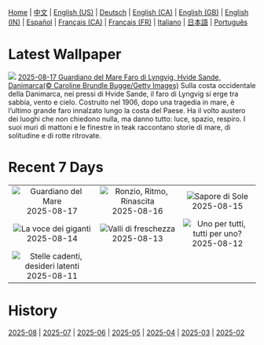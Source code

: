 [Home](../README.md) | [中文](zh-CN.md) | [English (US)](en-US.md) | [Deutsch](de-DE.md) | [English (CA)](en-CA.md) | [English (GB)](en-GB.md) | [English (IN)](en-IN.md) | [Español](es-ES.md) | [Français (CA)](fr-CA.md) | [Français (FR)](fr-FR.md) | [Italiano](it-IT.md) | [日本語](ja-JP.md) | [Português](pt-BR.md)

# Latest Wallpaper
![](https://www.bing.com/th?id=OHR.LyngvigLighthouse_IT-IT3166242120_UHD.jpg)
[2025-08-17 Guardiano del Mare Faro di Lyngvig, Hvide Sande, Danimarca(© Caroline Brundle Bugge/Getty Images)](https://www.bing.com/th?id=OHR.LyngvigLighthouse_IT-IT3166242120_UHD.jpg)
Sulla costa occidentale della Danimarca, nei pressi di Hvide Sande, il faro di Lyngvig si erge tra sabbia, vento e cielo. Costruito nel 1906, dopo una tragedia in mare, è l’ultimo grande faro innalzato lungo la costa del Paese. Ha il volto austero dei luoghi che non chiedono nulla, ma danno tutto: luce, spazio, respiro. I suoi muri di mattoni e le finestre in teak raccontano storie di mare, di solitudine e di rotte ritrovate.

# Recent 7 Days
|  |  |  |
|:---:|:---:|:---:|
| ![](https://www.bing.com/th?id=OHR.LyngvigLighthouse_IT-IT3166242120_400x240.jpg "Guardiano del Mare") 2025-08-17 | ![](https://www.bing.com/th?id=OHR.ColorfulBeehives_IT-IT3102989336_400x240.jpg "Ronzio, Ritmo, Rinascita") 2025-08-16 | ![](https://www.bing.com/th?id=OHR.LaMaddalenaSardegna_IT-IT3035454950_400x240.jpg "Sapore di Sole") 2025-08-15 |
| ![](https://www.bing.com/th?id=OHR.PizNairPeak_IT-IT2958589125_400x240.jpg "La voce dei giganti") 2025-08-14 | ![](https://www.bing.com/th?id=OHR.SantaMaddalena_IT-IT2896067117_400x240.jpg "Valli di freschezza") 2025-08-13 | ![](https://www.bing.com/th?id=OHR.KenyaElephants_IT-IT2826374695_400x240.jpg "Uno per tutti, tutti per uno?") 2025-08-12 |
| ![](https://www.bing.com/th?id=OHR.StelleSanLorenzo_IT-IT2737058274_400x240.jpg "Stelle cadenti, desideri latenti") 2025-08-11 |  |  |

# History
[2025-08](../archives/wallpaper/it-IT/w_2025_08.md) | [2025-07](../archives/wallpaper/it-IT/w_2025_07.md) | [2025-06](../archives/wallpaper/it-IT/w_2025_06.md) | [2025-05](../archives/wallpaper/it-IT/w_2025_05.md) | [2025-04](../archives/wallpaper/it-IT/w_2025_04.md) | [2025-03](../archives/wallpaper/it-IT/w_2025_03.md) | [2025-02](../archives/wallpaper/it-IT/w_2025_02.md)
